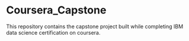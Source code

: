 # Coursera_Capstone
This repository contains the capstone project built while completing IBM data science certification on coursera.
